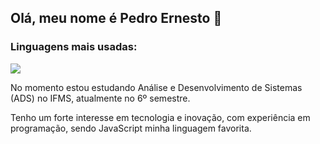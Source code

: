<h2>Olá, meu nome é Pedro Ernesto 👋</h2>
<h3>Linguagens mais usadas:</h3>
<img src="https://github-readme-stats.vercel.app/api/top-langs/?username=Peddrinnz&layout=compact&theme=omni" />
<p>No momento estou estudando Análise e Desenvolvimento de Sistemas (ADS) no IFMS, atualmente no 6º semestre.</p>
<p>Tenho um forte interesse em tecnologia e inovação, com experiência em programação, sendo JavaScript minha linguagem favorita.</p>
